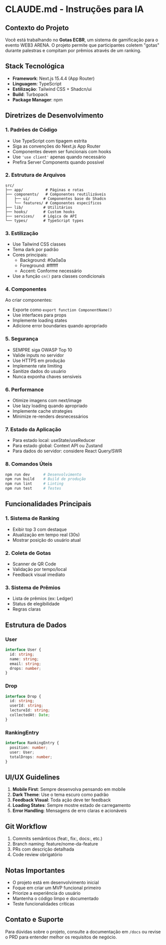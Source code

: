# CLAUDE.md - Instruções para IA

## Contexto do Projeto

Você está trabalhando no **Gotas ECBR**, um sistema de gamificação para o evento WEB3 ARENA. O projeto permite que participantes coletem "gotas" durante palestras e compitam por prêmios através de um ranking.

## Stack Tecnológica

- **Framework**: Next.js 15.4.4 (App Router)
- **Linguagem**: TypeScript
- **Estilização**: Tailwind CSS + Shadcn/ui
- **Build**: Turbopack
- **Package Manager**: npm

## Diretrizes de Desenvolvimento

### 1. Padrões de Código

- Use TypeScript com tipagem estrita
- Siga as convenções do Next.js App Router
- Componentes devem ser funcionais com hooks
- Use `'use client'` apenas quando necessário
- Prefira Server Components quando possível

### 2. Estrutura de Arquivos

```
src/
├── app/          # Páginas e rotas
├── components/   # Componentes reutilizáveis
│   ├── ui/      # Componentes base do Shadcn
│   └── features/ # Componentes específicos
├── lib/         # Utilitários
├── hooks/       # Custom hooks
├── services/    # Lógica de API
└── types/       # TypeScript types
```

### 3. Estilização

- Use Tailwind CSS classes
- Tema dark por padrão
- Cores principais:
  - Background: #0a0a0a
  - Foreground: #ffffff
  - Accent: Conforme necessário
- Use a função `cn()` para classes condicionais

### 4. Componentes

Ao criar componentes:
- Exporte como `export function ComponentName()`
- Use interfaces para props
- Implemente loading states
- Adicione error boundaries quando apropriado

### 5. Segurança

- SEMPRE siga OWASP Top 10
- Valide inputs no servidor
- Use HTTPS em produção
- Implemente rate limiting
- Sanitize dados do usuário
- Nunca exponha chaves sensíveis

### 6. Performance

- Otimize imagens com next/image
- Use lazy loading quando apropriado
- Implemente cache strategies
- Minimize re-renders desnecessários

### 7. Estado da Aplicação

- Para estado local: useState/useReducer
- Para estado global: Context API ou Zustand
- Para dados do servidor: considere React Query/SWR

### 8. Comandos Úteis

```bash
npm run dev      # Desenvolvimento
npm run build    # Build de produção
npm run lint     # Linting
npm run test     # Testes
```

## Funcionalidades Principais

### 1. Sistema de Ranking
- Exibir top 3 com destaque
- Atualização em tempo real (30s)
- Mostrar posição do usuário atual

### 2. Coleta de Gotas
- Scanner de QR Code
- Validação por tempo/local
- Feedback visual imediato

### 3. Sistema de Prêmios
- Lista de prêmios (ex: Ledger)
- Status de elegibilidade
- Regras claras

## Estrutura de Dados

### User
```typescript
interface User {
  id: string;
  name: string;
  email: string;
  drops: number;
}
```

### Drop
```typescript
interface Drop {
  id: string;
  userId: string;
  lectureId: string;
  collectedAt: Date;
}
```

### RankingEntry
```typescript
interface RankingEntry {
  position: number;
  user: User;
  totalDrops: number;
}
```

## UI/UX Guidelines

1. **Mobile First**: Sempre desenvolva pensando em mobile
2. **Dark Theme**: Use o tema escuro como padrão
3. **Feedback Visual**: Toda ação deve ter feedback
4. **Loading States**: Sempre mostre estado de carregamento
5. **Error Handling**: Mensagens de erro claras e acionáveis

## Git Workflow

1. Commits semânticos (feat:, fix:, docs:, etc.)
2. Branch naming: feature/nome-da-feature
3. PRs com descrição detalhada
4. Code review obrigatório

## Notas Importantes

- O projeto está em desenvolvimento inicial
- Foque em criar um MVP funcional primeiro
- Priorize a experiência do usuário
- Mantenha o código limpo e documentado
- Teste funcionalidades críticas

## Contato e Suporte

Para dúvidas sobre o projeto, consulte a documentação em `/docs` ou revise o PRD para entender melhor os requisitos de negócio.